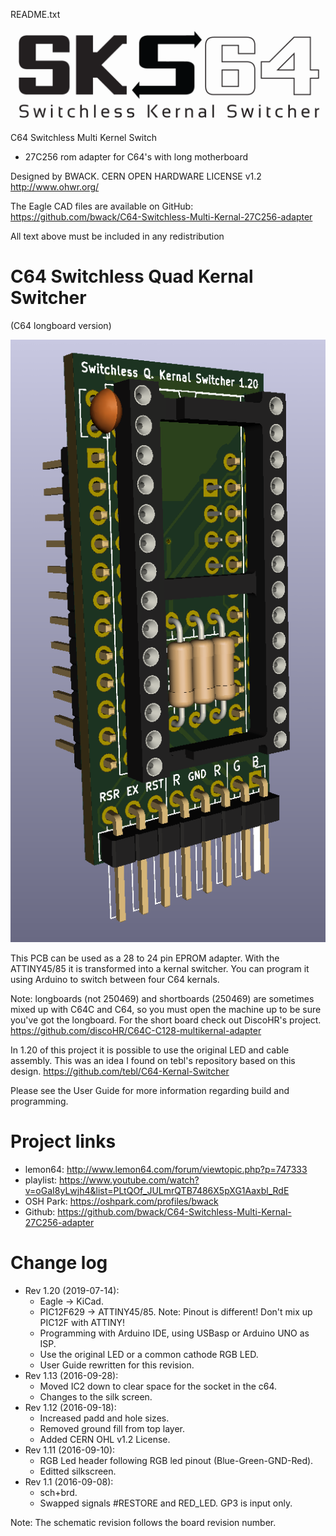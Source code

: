 README.txt

![logo](User&#32;Guide/SKS64-Logos-Ver2.png)

C64 Switchless Multi Kernel Switch
- 27C256 rom adapter for C64's with long motherboard

Designed by BWACK.
CERN OPEN HARDWARE LICENSE v1.2
http://www.ohwr.org/

The Eagle CAD files are available on GitHub:
https://github.com/bwack/C64-Switchless-Multi-Kernal-27C256-adapter

All text above must be included in any redistribution

# C64 Switchless Quad Kernal Switcher
(C64 longboard version)

![3D_front](KiCad/C64_Switchless_3D_front.png)


This PCB can be used as a 28 to 24 pin EPROM adapter. With the ATTINY45/85 it is transformed into a kernal switcher. You can program it using Arduino to switch between four C64 kernals.

Note: longboards (not 250469) and shortboards (250469) are sometimes mixed up with C64C and C64, so you must open the machine up to be sure you've got the longboard. For the short board check out DiscoHR's project. https://github.com/discoHR/C64C-C128-multikernal-adapter

In 1.20 of this project it is possible to use the original LED and cable assembly. This was an idea I found on tebl's repository based on this design.  https://github.com/tebl/C64-Kernal-Switcher

Please see the User Guide for more information regarding build and programming.

# Project links
- lemon64:  http://www.lemon64.com/forum/viewtopic.php?p=747333
- playlist: https://www.youtube.com/watch?v=oGaI8yLwjh4&list=PLtQOf_JULmrQTB7486X5pXG1Aaxbl_RdE
- OSH Park: https://oshpark.com/profiles/bwack
- Github:   https://github.com/bwack/C64-Switchless-Multi-Kernal-27C256-adapter

# Change log
- Rev 1.20 (2019-07-14):
  - Eagle -> KiCad.
  - PIC12F629 -> ATTINY45/85. Note: Pinout is different! Don't mix up PIC12F with ATTINY!
  - Programming with Arduino IDE, using USBasp or Arduino UNO as ISP.
  - Use the original LED or a common cathode RGB LED.
  - User Guide rewritten for this revision.
- Rev 1.13 (2016-09-28):
  - Moved IC2 down to clear space for the socket in the c64.
  - Changes to the silk screen.
- Rev 1.12 (2016-09-18):
  - Increased padd and hole sizes.
  - Removed ground fill from top layer.
  - Added CERN OHL v1.2 License.
- Rev 1.11 (2016-09-10):
  - RGB Led header following RGB led pinout (Blue-Green-GND-Red).
  - Editted silkscreen.
- Rev 1.1  (2016-09-08):
  - sch+brd.
  - Swapped signals #RESTORE and RED_LED. GP3 is input only.

Note: The schematic revision follows the board revision number.
